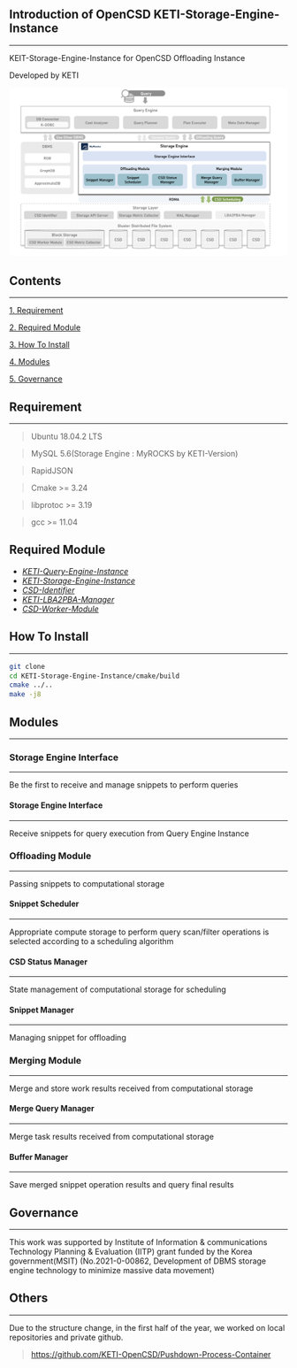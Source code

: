 ## Introduction of OpenCSD KETI-Storage-Engine-Instance
-------------

KEIT-Storage-Engine-Instance for OpenCSD Offloading Instance 

Developed by KETI

![Project Logo](image.png)

## Contents
-------------
[1. Requirement](#requirement)

[2. Required Module](#required-Module)

[3. How To Install](#How-To-Install)

[4. Modules](#modules)

[5. Governance](#governance)

## Requirement
-------------
>   Ubuntu 18.04.2 LTS

>   MySQL 5.6(Storage Engine : MyROCKS by KETI-Version)

>   RapidJSON

>   Cmake >= 3.24

>   libprotoc >= 3.19

>   gcc >= 11.04

## Required Module
- *[KETI-Query-Engine-Instance](https://github.com/opencsd/KETI-Query-Engine-Instance)*
- *[KETI-Storage-Engine-Instance](https://github.com/opencsd/KETI-Storage-Engine-Instance)*
- *[CSD-Identifier](https://github.com/opencsd/KETI-Storage-Controller-Module)*
- *[KETI-LBA2PBA-Manager](https://github.com/opencsd/KETI-Storage-Controller-Module)*
- *[CSD-Worker-Module](https://github.com/opencsd/KETI-Block-Storage-Module)*

## How To Install
-------------
```bash
git clone 
cd KETI-Storage-Engine-Instance/cmake/build
cmake ../..
make -j8
```

## Modules
-------------
### Storage Engine Interface
-------------
Be the first to receive and manage snippets to perform queries
#### Storage Engine Interface
-------------
Receive snippets for query execution from Query Engine Instance

### Offloading Module
-------------
Passing snippets to computational storage
#### Snippet Scheduler
-------------
Appropriate compute storage to perform query scan/filter operations is selected according to a scheduling algorithm
#### CSD Status Manager
-------------
State management of computational storage for scheduling
#### Snippet Manager
-------------
Managing snippet for offloading

### Merging Module
-------------
Merge and store work results received from computational storage
#### Merge Query Manager
-------------
Merge task results received from computational storage
#### Buffer Manager
-------------
Save merged snippet operation results and query final results


## Governance
-------------
This work was supported by Institute of Information & communications Technology Planning & Evaluation (IITP) grant funded by the Korea government(MSIT) (No.2021-0-00862, Development of DBMS storage engine technology to minimize massive data movement)

## Others
-------------
Due to the structure change, in the first half of the year, we worked on local repositories and private github.
> https://github.com/KETI-OpenCSD/Pushdown-Process-Container
